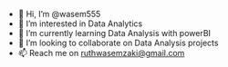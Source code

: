 - 👋 Hi, I’m @wasem555
- 👀 I’m interested in Data Analytics
- 🌱 I’m currently learning Data Analysis with powerBI
- 💞️ I’m looking to collaborate on Data Analysis projects
- 📫 Reach me on ruthwasemzaki@gmail.com

<!---
wasem555/wasem555 is a ✨ special ✨ repository because its `README.md` (this file) appears on your GitHub profile.
You can click the Preview link to take a look at your changes.
--->
